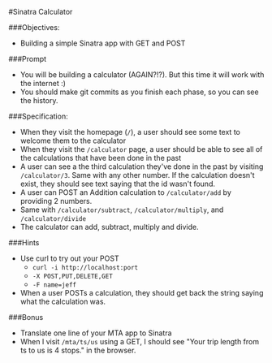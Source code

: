 #Sinatra Calculator

###Objectives:
- Building a simple Sinatra app with GET and POST

###Prompt
- You will be building a calculator (AGAIN?!?). But this time it will work with the internet :)
- You should make git commits as you finish each phase, so you can see the history.

###Specification:
- When they visit the homepage (`/`), a user should see some text to welcome them to the calculator
- When they visit the `/calculator` page, a user should be able to see all of the calculations that have been done in the past
- A user can see a the third calculation they've done in the past by visiting `/calculator/3`. Same with any other number. If the calculation doesn't exist, they should see text saying that the id wasn't found.
- A user can POST an Addition calculation to `/calculator/add` by providing 2 numbers.
- Same with `/calculator/subtract`, `/calculator/multiply`, and `/calculator/divide`
- The calculator can add, subtract, multiply and divide.

###Hints
- Use curl to try out your POST
	- `curl -i http://localhost:port`
  - `-X POST,PUT,DELETE,GET`
  - `-F name=jeff`
- When a user POSTs a calculation, they should get back the string saying what the calculation was.

###Bonus
- Translate one line of your MTA app to Sinatra
- When I visit `/mta/ts/us` using a GET, I should see "Your trip length from ts to us is 4 stops." in the browser.